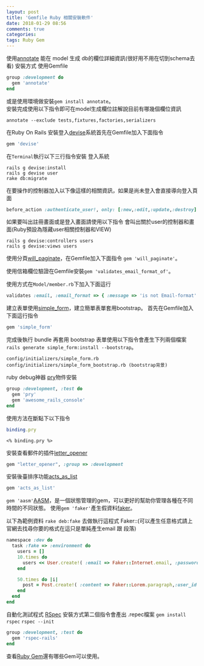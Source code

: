 ```yaml
---
layout: post
title: 'Gemfile Ruby 相關安裝軟件'
date: 2018-01-29 08:56
comments: true
categories:
tags: Ruby Gem
---
```

使用[annotate](https://github.com/ctran/annotate_models) 能在 model 生成 db的欄位詳細資訊(很好用不用在切到schema去看)
安裝方式
使用Gemfile
```rb
group :development do
  gem 'annotate'
end
```
或是使用環境做安裝`gem install annotate`。<br>
安裝完成使用以下指令即可在model生成欄位註解說目前有哪幾個欄位資訊
```
annotate --exclude tests,fixtures,factories,serializers
```
在Ruby On Rails 安裝登入[devise](https://github.com/plataformatec/devise)系統首先在Gemfile加入下面指令
```rb
gem 'devise'
```
在`Terminal`執行以下三行指令安裝 登入系統
```
rails g devise:install
rails g devise user
rake db:migrate
```
在要操作的控制器加入以下像這樣的相關資訊，如果是尚未登入會直接導向登入頁面
```rb
before_action :authenticate_user!, only: [:new,:edit,:update,:destroy]
```
如果要叫出註冊畫面或是登入畫面請使用以下指令
會叫出關於user的控制器和畫面(Ruby預設為隱藏user相關控制器和VIEW)
```
rails g devise:controllers users
rails g devise:views users
```
使用分頁[will_paginate](https://github.com/mislav/will_paginate)，在Gemfile加入下面指令 `gem 'will_paginate'`。

使用信箱欄位驗證在Gemfile安裝`gem 'validates_email_format_of'`。

使用方式在`Model/member.rb`下加入下面這行
```rb
validates :email, :email_format => { :message => 'is not Email-format' }
```
建立表單使用[simple_form](https://github.com/plataformatec/simple_form)，建立簡單表單套用bootstrap。
首先在Gemfile加入下面這行指令
```rb
gem 'simple_form'
```
完成後執行 bundle
再套用 bootstrap 表單使用以下指令會產生下列兩個檔案`rails generate simple_form:install --bootstrap`。
```
config/initializers/simple_form.rb
config/initializers/simple_form_bootstrap.rb (bootstrap背景)
```
ruby debug神器 [pry](https://github.com/pry/pry)物件安裝
```rb
group :development, :test do
  gem 'pry'
  gem 'awesome_rails_console'
end
```
使用方法在斷點下以下指令
```rb
binding.pry
```
```erb
<% binding.pry %>
```
安裝查看郵件的插件[letter_opener](https://github.com/ryanb/letter_opener)
```rb
gem "letter_opener", :group => :development
```
安裝後臺排序功能[acts_as_list](https://github.com/swanandp/acts_as_list)
```rb
gem 'acts_as_list'
```
`gem 'aasm'`[AASM](https://github.com/aasm/aasm)，是一個狀態管理的gem，可以更好的幫助你管理各種在不同時間的不同狀態。
使用`gem 'faker'`產生假資料[faker](https://github.com/stympy/faker)。

以下為範例資料 `rake deb:fake` 去做執行這程式
Faker::(可以產生任意格式請上官網去找尋你要的格式在這只是單純產生email 跟 段落)
```rb
namespace :dev do
  task :fake => :environment do
	users = []
	10.times do
	  users << User.create!( :email => Faker::Internet.email, :password => "12345678")
	end

	50.times do |i|
	  post = Post.create!( :content => Faker::Lorem.paragraph,:user_id => users.sample.id )
	end
  end
end
```
自動化測試程式 [RSpec](https://github.com/rspec/rspec)
安裝方式第二個指令會產出 .repec檔案
`gem install rspec`
`rspec --init`
```rb
group :development, :test do
  gem 'rspec-rails'
end
```
查看[Ruby Gem](https://www.ruby-toolbox.com)還有哪些Gem可以使用。